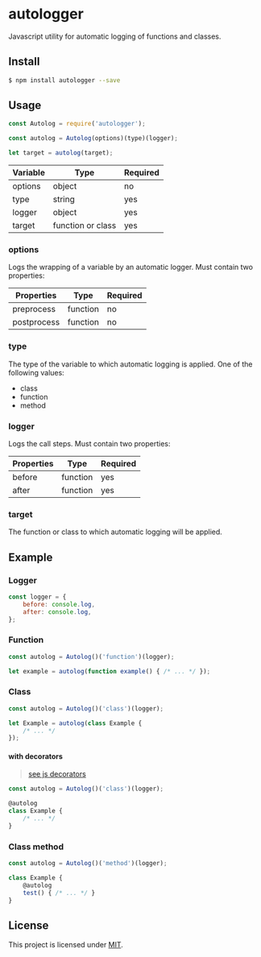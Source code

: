 # autologger

Javascript utility for automatic logging of functions and classes.

## Install

```bash
$ npm install autologger --save
```

## Usage

```js
const Autolog = require('autologger');

const autolog = Autolog(options)(type)(logger);

let target = autolog(target);
```

|Variable|Type|Required|
|--------|----|--------|
|options|object|no|
|type|string|yes|
|logger|object|yes|
|target|function or class|yes|

### options

Logs the wrapping of a variable by an automatic logger. Must contain two properties:

|Properties|Type|Required|
|----------|----|--------|
|preprocess|function|no|
|postprocess|function|no|

### type

The type of the variable to which automatic logging is applied. One of the following values:
- class
- function
- method

### logger

Logs the call steps. Must contain two properties:

|Properties|Type|Required|
|----------|----|--------|
|before|function|yes|
|after|function|yes|

### target

The function or class to which automatic logging will be applied.

## Example

### Logger

```js
const logger = {
    before: console.log,
    after: console.log,
};
```

### Function

```js
const autolog = Autolog()('function')(logger);

let example = autolog(function example() { /* ... */ });
```

### Class

```js
const autolog = Autolog()('class')(logger);

let Example = autolog(class Example {
    /* ... */
});
```

#### with decorators
> [see js decorators](https://github.com/wycats/javascript-decorators)

```js
const autolog = Autolog()('class')(logger);

@autolog
class Example {
    /* ... */
}
```

### Class method

```js
const autolog = Autolog()('method')(logger);

class Example {
    @autolog
    test() { /* ... */ }
}
```

## License

This project is licensed under [MIT](LICENSE).

